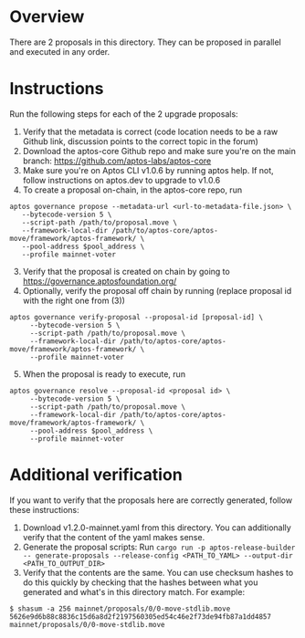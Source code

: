 # Overview

There are 2 proposals in this directory. They can be proposed in parallel and executed in any order.

# Instructions

Run the following steps for each of the 2 upgrade proposals:
1. Verify that the metadata is correct (code location needs to be a raw Github link, discussion points to the correct topic in the forum)
2. Download the aptos-core Github repo and make sure you're on the main branch: https://github.com/aptos-labs/aptos-core
3. Make sure you're on Aptos CLI v1.0.6 by running aptos help. If not, follow instructions on aptos.dev to upgrade to v1.0.6
4. To create a proposal on-chain, in the aptos-core repo, run
  ```
  aptos governance propose --metadata-url <url-to-metadata-file.json> \
     --bytecode-version 5 \
     --script-path /path/to/proposal.move \
     --framework-local-dir /path/to/aptos-core/aptos-move/framework/aptos-framework/ \
     --pool-address $pool_address \
     --profile mainnet-voter
  ```
3. Verify that the proposal is created on chain by going to https://governance.aptosfoundation.org/
4. Optionally, verify the proposal off chain by running (replace proposal id with the right one from (3))
```
aptos governance verify-proposal --proposal-id [proposal-id] \
     --bytecode-version 5 \
     --script-path /path/to/proposal.move \
     --framework-local-dir /path/to/aptos-core/aptos-move/framework/aptos-framework/ \
     --profile mainnet-voter
```
5. When the proposal is ready to execute, run
```
aptos governance resolve --proposal-id <proposal id> \
     --bytecode-version 5 \
     --script-path /path/to/proposal.move \
     --framework-local-dir /path/to/aptos-core/aptos-move/framework/aptos-framework/ \
     --pool-address $pool_address \
     --profile mainnet-voter
```

# Additional verification
If you want to verify that the proposals here are correctly generated, follow these instructions:
1. Download v1.2.0-mainnet.yaml from this directory. You can additionally verify that the content of the yaml makes sense.
2. Generate the proposal scripts: Run `cargo run -p aptos-release-builder -- generate-proposals --release-config <PATH_TO_YAML> --output-dir <PATH_TO_OUTPUT_DIR>`
3. Verify that the contents are the same. You can use checksum hashes to do this quickly by checking that the hashes between what you generated and what's in this directory match. For example:
```
$ shasum -a 256 mainnet/proposals/0/0-move-stdlib.move
5626e9d6b88c8836c15d6a8d2f2197560305ed54c46e2f73de94fb87a1dd4857  mainnet/proposals/0/0-move-stdlib.move
```
